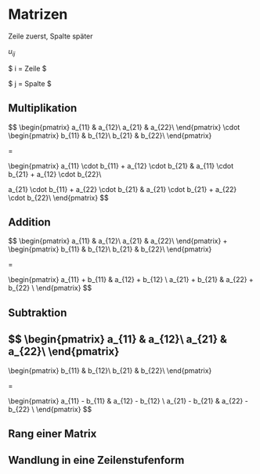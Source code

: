 # Matrizen

Zeile zuerst, Spalte später

$u_{ij}$

$ i = Zeile $

$ j = Spalte $


## Multiplikation
$$
\begin{pmatrix}
a_{11}  & a_{12}\\
a_{21}  & a_{22}\\
\end{pmatrix}
\cdot
\begin{pmatrix}
b_{11}  & b_{12}\\
b_{21}  & b_{22}\\
\end{pmatrix}

=

\begin{pmatrix}
a_{11} \cdot b_{11} +
a_{12} \cdot b_{21} &
a_{11} \cdot b_{21} +
a_{12} \cdot b_{22}\\

a_{21} \cdot b_{11} +
a_{22} \cdot b_{21} &
a_{21} \cdot b_{21} +
a_{22} \cdot b_{22}\\
\end{pmatrix}
$$

## Addition
$$
\begin{pmatrix}
a_{11}  & a_{12}\\
a_{21}  & a_{22}\\
\end{pmatrix}
+
\begin{pmatrix}
b_{11}  & b_{12}\\
b_{21}  & b_{22}\\
\end{pmatrix}

=

\begin{pmatrix}
a_{11} + b_{11} & a_{12} + b_{12} \\
a_{21} + b_{21} & a_{22} + b_{22} \\
\end{pmatrix}
$$

## Subtraktion

$$
\begin{pmatrix}
a_{11}  & a_{12}\\
a_{21}  & a_{22}\\
\end{pmatrix}
-
\begin{pmatrix}
b_{11}  & b_{12}\\
b_{21}  & b_{22}\\
\end{pmatrix}

=

\begin{pmatrix}
a_{11} - b_{11} & a_{12} - b_{12} \\
a_{21} - b_{21} & a_{22} - b_{22} \\
\end{pmatrix}
$$


## Rang einer Matrix

## Wandlung in eine Zeilenstufenform